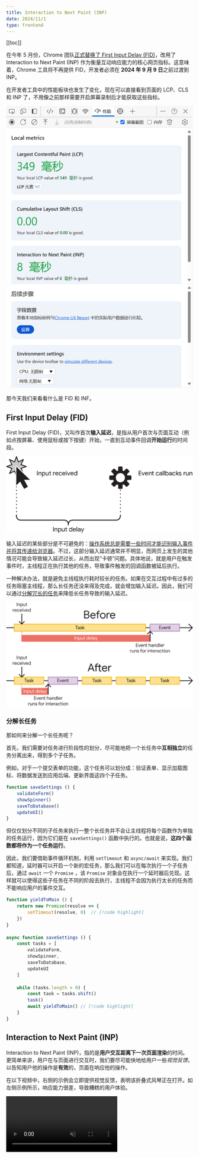 ```yaml
---
title: Interaction to Next Paint (INP)
date: 2024/11/1
type: frontend
---
```


[[toc]]

在今年 5 月份，Chrome 团队[正式替换了 First Input Delay (FID)](https://web.developers.google.cn/blog/inp-cwv-launch?hl=zh-cn#fid_deprecation_timeline)，改用了 Interaction to Next Paint (INP) 作为衡量互动响应能力的核心网页指标。这意味着，Chrome 工具将不再提供 FID，开发者必须在 **2024 年 9 月 9 日**之前过渡到 INP。

在开发者工具中的性能板块也发生了变化，现在可以直接看到页面的 LCP、CLS 和 INP 了，不用像之前那样需要开启屏幕录制后才能获取这些指标。

![20241030125230](./20241030125230.png)

那今天我们来看看什么是 FID 和 INF。

## First Input Delay (FID)

First Input Delay (FID)，又叫作首次**输入延迟**，是指从用户首次与页面互动（例如点按屏幕、使用鼠标或按下按键）开始，一直到互动事件回调**开始运行**的时间段。

![a-simplified-visualizatio-d1514b424d9ec_1440](./a-simplified-visualizatio-d1514b424d9ec_1440.png)

输入延迟的某些部分是不可避免的：<u>操作系统总是需要一些时间才能识别输入事件并将其传递给浏览器</u>。不过，这部分输入延迟通常并不明显，而网页上发生的其他情况可能会导致输入延迟过长，从而出现“卡顿”问题。具体地说，就是用户在触发事件时，主线程正在执行其他的任务，导致事件触发的回调函数被延后执行。

一种解决办法，就是避免主线程执行耗时较长的任务。如果在交互过程中有过多的任务阻塞主线程，那么长任务还没来得及完成，就会增加输入延迟。因此，我们可以通过[分解冗长的任务](https://web.developers.google.cn/articles/optimize-long-tasks?hl=zh-cn)来降低长任务导致的输入延迟。

![a-visualization-how-long-af65d3963b8fb_1440](./a-visualization-how-long-af65d3963b8fb_1440.png)

### 分解长任务

那如何来分解一个长任务呢？

首先，我们需要对任务进行阶段性的划分，尽可能地把一个长任务中**互相独立**的任务分离出来，得到多个子任务。

例如，对于一个提交表单的功能，这个任务可以划分成：验证表单、显示加载图标、将数据发送到应用后端、更新界面这四个子任务。

```js
function saveSettings () {
    validateForm()
    showSpinner()
    saveToDatabase()
    updateUI()
}
```

但仅仅划分不同的子任务来执行一整个长任务并不会让主线程将每个函数作为单独的任务运行，因为它们是在 `saveSettings()` 函数中执行的。也就是说，**这四个函数都将作为一个任务运行**。

因此，我们要借助事件循环机制，利用 `setTimeout` 和 `async/await` 来实现。我们都知道，延时器可以开启一个新的宏任务，那么我们可以在每次执行一个子任务后，通过 `await`  一个 `Promise` ，该 `Promise` 对象会在执行一个延时器后兑现。这样就可以使得这些子任务在不同的阶段去执行，主线程不会因为执行太长的任务而不能响应用户的事件交互。

```js
function yieldToMain () {
    return new Promise(resolve => {
        setTimeout(resolve, 0)	// [!code highlight]
    })
}

async function saveSettings () {
    const tasks = [
        validateForm,
        showSpinner,
        saveToDatabase,
        updateUI
    ]

    while (tasks.length > 0) {
        const task = tasks.shift()
        task()
        await yieldToMain()	// [!code highlight]
    }
}
```

## Interaction to Next Paint (INP)

Interaction to Next Paint (INP)，指的是**用户交互距离下一次页面渲染**的时间。更简单来讲，用户在与页面进行交互时，我们要尽可能快地给用户一些*视觉反馈*，以告知用户他的操作是**有效**的，页面在响应他的操作。

在以下视频中，右侧的示例会立即提供视觉反馈，表明该折叠式风琴正在打开。如左侧示例所示，响应能力很差，导致糟糕的用户体验。

<video src="./WSmcjiQC4lyLxGoES4dd.mp4" autoplay loop muted playsinline/>

相对于 FID 而言，INP 是一个更加以**用户体验为中心**的指标。而且我们可以发现，FID 其实是 INP 的一个子集。在事件回调函数开始运行之前，会发生输入延迟。然后，系统会运行事件的回调函数，最后到浏览器绘制下一个帧。

![20241030124621](./20241030124621.png)

INP 只考虑以下几个交互类型：

- 鼠标点击
- 触摸设备上的点按
- 实体键盘或屏幕键盘上的按键

### 优化 INP

想要缩短 INP 花费的时间，主要可以从三个方面进行优化：

1. 输入延迟。在用户发起与网页的互动时开始，在互动的事件回调开始运行时结束。
2. 处理时长。即事件回调完成运行所需的时间。
3. 呈现延迟。即浏览器呈现交互视觉结果的下一帧所用的时间。

这三个方面的总和就是 INP 花费的时间，三个方面对应 INP 的三个阶段，每个阶段都会带来一定程度的延迟时间。

对于**第一个阶段**，我们在上一节已经提到如何优化。

而对于**第二个阶段**，优化思路本质上与第一个阶段是类似的。回调处理的执行时间如果不能够进一步优化，我们可以按照之前处理长任务的方法，将回调函数分解为多个子任务，但我们**优先执行那些对视图更新的任务**，而用户看不见的逻辑处理任务我们可以延后执行。这样就可以使得渲染逻辑能够更快地运行。

![20241030131030](./20241030131030.png)

对于**第三个阶段**，这部分的延迟取决于我们整个 DOM 树的大小。DOM 树越庞大，那么重新渲染需要花费的时间可能就会越长。渲染工作和 DOM 大小之间的关系不是线性的，但与小型 DOM 相比，大型 DOM 确实需要更多的工作来进行渲染。这个阶段我们能做的优化工作其实很少，只能在编码过程中注意，例如避免存在不必要的标签，避免过深的 DOM。

这里提一个在 ***BaseLine 2024*** 中提出的新的 CSS 属性——`content-visibility` ，它可以控制元素是否渲染，这实际上是一种延迟渲染屏幕外 DOM 元素的方式。当这些元素接近视口时，它们便会按需呈现。类似于图片中采用的懒加载，但通过这个属性我们可以实现 DOM 元素的懒加载。`content-visibility` 的优势不仅可在网页首次渲染时省去大量的渲染工作，而且<u>当页面 DOM 因用户互动而发生变化时，还能跳过**屏幕外元素**的渲染工作。</u>
